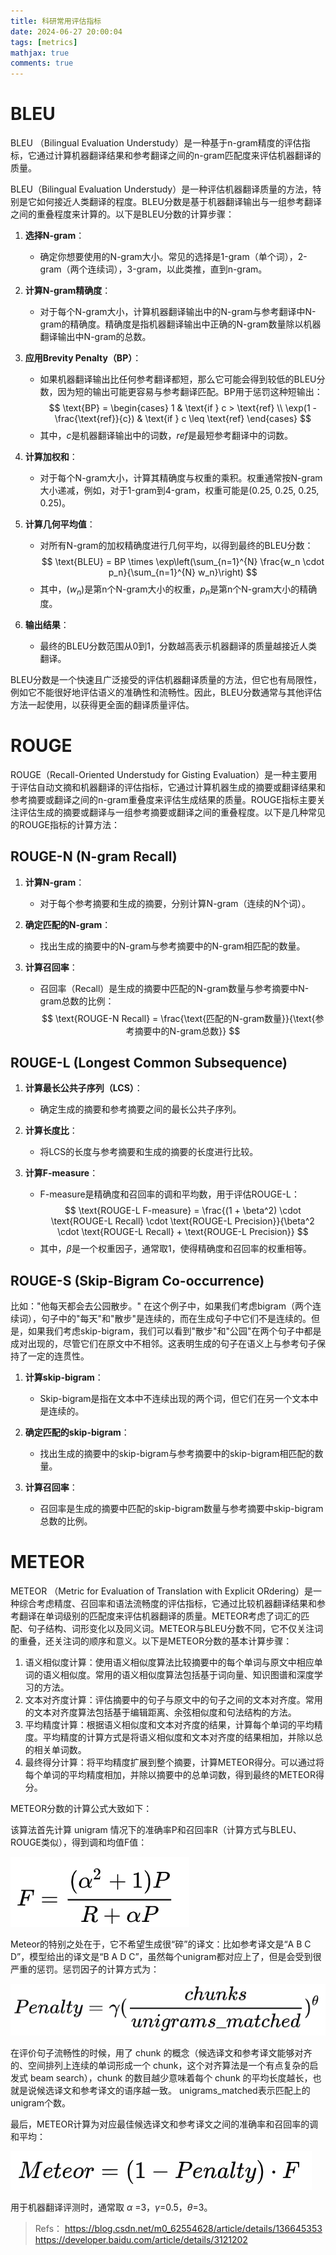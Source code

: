 ```yaml
---
title: 科研常用评估指标
date: 2024-06-27 20:00:04
tags: [metrics]
mathjax: true
comments: true
---
```


# BLEU
BLEU （Bilingual Evaluation Understudy）是一种基于n-gram精度的评估指标，它通过计算机器翻译结果和参考翻译之间的n-gram匹配度来评估机器翻译的质量。

BLEU（Bilingual Evaluation Understudy）是一种评估机器翻译质量的方法，特别是它如何接近人类翻译的程度。BLEU分数是基于机器翻译输出与一组参考翻译之间的重叠程度来计算的。以下是BLEU分数的计算步骤：

1. **选择N-gram**：
   - 确定你想要使用的N-gram大小。常见的选择是1-gram（单个词），2-gram（两个连续词），3-gram，以此类推，直到n-gram。

2. **计算N-gram精确度**：
   - 对于每个N-gram大小，计算机器翻译输出中的N-gram与参考翻译中N-gram的精确度。精确度是指机器翻译输出中正确的N-gram数量除以机器翻译输出中N-gram的总数。

3. **应用Brevity Penalty（BP）**：
   - 如果机器翻译输出比任何参考翻译都短，那么它可能会得到较低的BLEU分数，因为短的输出可能更容易与参考翻译匹配。BP用于惩罚这种短输出：
     $$
     \text{BP} = 
     \begin{cases} 
     1 & \text{if } c > \text{ref} \\
     \exp(1 - \frac{\text{ref}}{c}) & \text{if } c \leq \text{ref} 
     \end{cases}
     $$
   - 其中，$c$是机器翻译输出中的词数，$ref$是最短参考翻译中的词数。

4. **计算加权和**：
   - 对于每个N-gram大小，计算其精确度与权重的乘积。权重通常按N-gram大小递减，例如，对于1-gram到4-gram，权重可能是(0.25, 0.25, 0.25, 0.25)。

5. **计算几何平均值**：
   - 对所有N-gram的加权精确度进行几何平均，以得到最终的BLEU分数：
     $$
     \text{BLEU} = BP \times \exp\left(\sum_{n=1}^{N} \frac{w_n \cdot p_n}{\sum_{n=1}^{N} w_n}\right)
     $$
   - 其中，$(w_n)$是第n个N-gram大小的权重，$p_n$是第n个N-gram大小的精确度。

6. **输出结果**：
   - 最终的BLEU分数范围从0到1，分数越高表示机器翻译的质量越接近人类翻译。

BLEU分数是一个快速且广泛接受的评估机器翻译质量的方法，但它也有局限性，例如它不能很好地评估语义的准确性和流畅性。因此，BLEU分数通常与其他评估方法一起使用，以获得更全面的翻译质量评估。

# ROUGE
ROUGE（Recall-Oriented Understudy for Gisting Evaluation）是一种主要用于评估自动文摘和机器翻译的评估指标，它通过计算机器生成的摘要或翻译结果和参考摘要或翻译之间的n-gram重叠度来评估生成结果的质量。ROUGE指标主要关注评估生成的摘要或翻译与一组参考摘要或翻译之间的重叠程度。以下是几种常见的ROUGE指标的计算方法：

## ROUGE-N (N-gram Recall)

1. **计算N-gram**：
   - 对于每个参考摘要和生成的摘要，分别计算N-gram（连续的N个词）。

2. **确定匹配的N-gram**：
   - 找出生成的摘要中的N-gram与参考摘要中的N-gram相匹配的数量。

3. **计算召回率**：
   - 召回率（Recall）是生成的摘要中匹配的N-gram数量与参考摘要中N-gram总数的比例：
     $$
     \text{ROUGE-N Recall} = \frac{\text{匹配的N-gram数量}}{\text{参考摘要中的N-gram总数}}
     $$

## ROUGE-L (Longest Common Subsequence)

1. **计算最长公共子序列（LCS）**：
   - 确定生成的摘要和参考摘要之间的最长公共子序列。

2. **计算长度比**：
   - 将LCS的长度与参考摘要和生成的摘要的长度进行比较。

3. **计算F-measure**：
   - F-measure是精确度和召回率的调和平均数，用于评估ROUGE-L：
     $$
     \text{ROUGE-L F-measure} = \frac{(1 + \beta^2) \cdot \text{ROUGE-L Recall} \cdot \text{ROUGE-L Precision}}{\beta^2 \cdot \text{ROUGE-L Recall} + \text{ROUGE-L Precision}}
     $$
   - 其中，$\beta$是一个权重因子，通常取1，使得精确度和召回率的权重相等。

## ROUGE-S (Skip-Bigram Co-occurrence)

比如："他每天都会去公园散步。"
在这个例子中，如果我们考虑bigram（两个连续词），句子中的"每天"和"散步"是连续的，而在生成句子中它们不是连续的。但是，如果我们考虑skip-bigram，我们可以看到"散步"和"公园"在两个句子中都是成对出现的，尽管它们在原文中不相邻。这表明生成的句子在语义上与参考句子保持了一定的连贯性。

1. **计算skip-bigram**：
   - Skip-bigram是指在文本中不连续出现的两个词，但它们在另一个文本中是连续的。

2. **确定匹配的skip-bigram**：
   - 找出生成的摘要中的skip-bigram与参考摘要中的skip-bigram相匹配的数量。

3. **计算召回率**：
   - 召回率是生成的摘要中匹配的skip-bigram数量与参考摘要中skip-bigram总数的比例。



# METEOR
METEOR （Metric for Evaluation of Translation with Explicit ORdering）是一种综合考虑精度、召回率和语法流畅度的评估指标，它通过比较机器翻译结果和参考翻译在单词级别的匹配度来评估机器翻译的质量。METEOR考虑了词汇的匹配、句子结构、词形变化以及同义词。METEOR与BLEU分数不同，它不仅关注词的重叠，还关注词的顺序和意义。以下是METEOR分数的基本计算步骤：

1. 语义相似度计算：使用语义相似度算法比较摘要中的每个单词与原文中相应单词的语义相似度。常用的语义相似度算法包括基于词向量、知识图谱和深度学习的方法。
2. 文本对齐度计算：评估摘要中的句子与原文中的句子之间的文本对齐度。常用的文本对齐度算法包括基于编辑距离、余弦相似度和句法结构的方法。
3. 平均精度计算：根据语义相似度和文本对齐度的结果，计算每个单词的平均精度。平均精度的计算方式是将语义相似度和文本对齐度的结果相加，并除以总的相关单词数。
4. 最终得分计算：将平均精度扩展到整个摘要，计算METEOR得分。可以通过将每个单词的平均精度相加，并除以摘要中的总单词数，得到最终的METEOR得分。

METEOR分数的计算公式大致如下：

该算法首先计算 unigram 情况下的准确率P和召回率R（计算方式与BLEU、ROUGE类似），得到调和均值F值：

![](https://raw.githubusercontent.com/imonce/imgs/master/202406272019503.png)

Meteor的特别之处在于，它不希望生成很“碎”的译文：比如参考译文是“A B C D”，模型给出的译文是“B A D C”，虽然每个unigram都对应上了，但是会受到很严重的惩罚。惩罚因子的计算方式为： 


![](https://raw.githubusercontent.com/imonce/imgs/master/202406272019329.png)

在评价句子流畅性的时候，用了 chunk 的概念（候选译文和参考译文能够对齐的、空间排列上连续的单词形成一个 chunk，这个对齐算法是一个有点复杂的启发式 beam search），chunk 的数目越少意味着每个 chunk 的平均长度越长，也就是说候选译文和参考译文的语序越一致。 unigrams_matched表示匹配上的unigram个数。

最后，METEOR计算为对应最佳候选译文和参考译文之间的准确率和召回率的调和平均：

![](https://raw.githubusercontent.com/imonce/imgs/master/202406272019877.png)

用于机器翻译评测时，通常取 $\alpha$ =3，$\gamma$=0.5，$\theta$=3。

> Refs：
> https://blog.csdn.net/m0_62554628/article/details/136645353
> https://developer.baidu.com/article/details/3121202